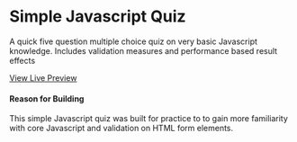 # Simple Javascript Quiz
A quick five question multiple choice quiz on very basic Javascript knowledge. 
Includes validation measures and performance based result effects

[View Live Preview](https://tohnich.github.io/simple-javascript-quiz/)


#### Reason for Building
This simple Javascript quiz was built for practice to to gain more familiarity with core Javascript 
and validation on HTML form elements.
 
 